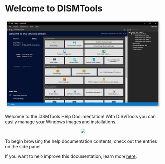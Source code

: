 # Welcome to DISMTools

<p align="center">
	<img src="./res/product.png" />
</p>


Welcome to the DISMTools Help Documentation! With DISMTools you can easily manage your Windows images and installations.

<p align="center">
	<img src="./res/product_overview.png" />
</p>

To begin browsing the help documentation contents, check out the entries on the side panel.

If you want to help improve this documentation, learn more [here](https://github.com/CodingWonders/dt_help).